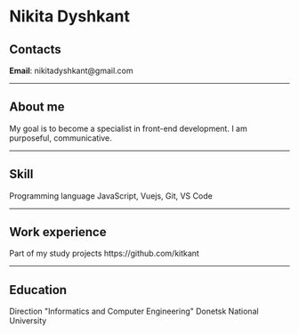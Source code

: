 <h1>Nikita Dyshkant</h1>
<h2>Contacts</h2>
<b>Email</b>: nikitadyshkant@gmail.com
<hr>
<h2>About me</h2> My goal is to become a specialist in front-end development. I am purposeful, communicative.
<hr>
<h2>Skill</h2> Programming language JavaScript, Vuejs, Git, VS Code<hr>
<h2>Work experience</h2>  Part of my study projects https://github.com/kitkant<hr>
<h2>Education</h2> Direction "Informatics and Computer Engineering" Donetsk National University
